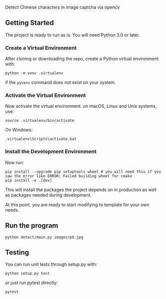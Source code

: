Detect Chinese characters in image captcha via opencv


## Getting Started

The project is ready to run as is. You will need Python 3.0 or later.

### Create a Virtual Environment

After cloning or downloading the repo, create a Python virtual environment with:

```
python -m venv .virtualenv
```

if the `pyvenv` command does not exist on your system.

### Activate the Virtual Environment

Now activate the virtual environment. on macOS, Linux and Unix systems, use:

```
source .virtualenv/bin/activate
```

On Windows:

```
.virtualenv\Scripts\activate.bat
```

### Install the Development Environment

Now run:

```
pip install --upgrade pip setuptools wheel # you will need this if you saw the error like ERROR: Failed building wheel for cmake
pip install -e .[dev]
```

This will install the packages the project depends on in production as well as packages needed during development.

At this point, you are ready to start modifying to template for your own needs.

## Run the program
```
python detect/main.py images/p8.jpg
```

## Testing

You can run unit tests through setup.py with:

```
python setup.py test
```

or just run pytest directly:

```
pytest
```




